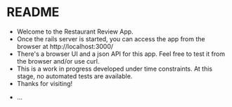 # README

- Welcome to the Restaurant Review App.
- Once the rails server is started, you can access the app from the browser at http://localhost:3000/
- There's a browser UI and a json API for this app.  Feel free to test it from the browser and/or use curl.  
- This is a work in progress developed under time constraints.  At this stage, no automated tests are available.
- Thanks for visiting!
* ...
